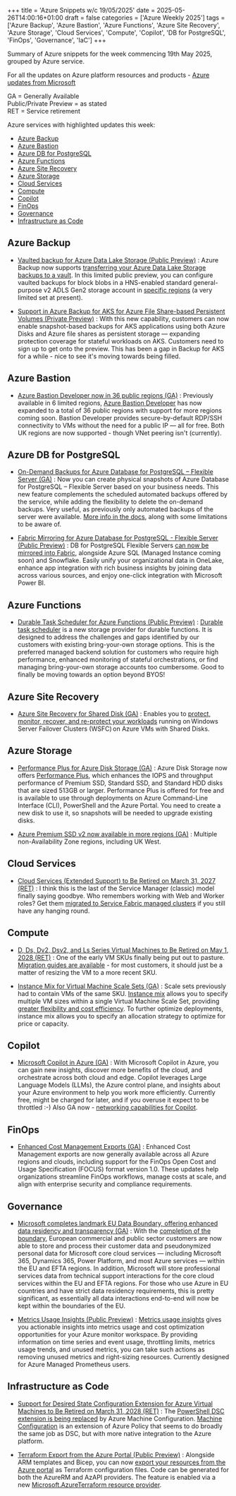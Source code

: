 +++
title = 'Azure Snippets w/c 19/05/2025'
date = 2025-05-26T14:00:16+01:00
draft = false
categories = ['Azure Weekly 2025']
tags = ['Azure Backup', 'Azure Bastion', 'Azure Functions', 'Azure Site Recovery', 'Azure Storage', 'Cloud Services', 'Compute', 'Copilot', 'DB for PostgreSQL', 'FinOps', 'Governance', 'IaC']
+++

Summary of Azure snippets for the week commencing 19th May 2025, grouped by Azure service.

For all the updates on Azure platform resources and products - [Azure updates from Microsoft](https://azure.microsoft.com/updates/)

GA = Generally Available  
Public/Private Preview = as stated  
RET = Service retirement

Azure services with highlighted updates this week:

- [Azure Backup](#azure-backup)
- [Azure Bastion](#azure-bastion)
- [Azure DB for PostgreSQL](#azure-db-for-postgresql)
- [Azure Functions](#azure-functions)
- [Azure Site Recovery](#azure-site-recovery)
- [Azure Storage](#azure-storage)
- [Cloud Services](#cloud-services)
- [Compute](#compute)
- [Copilot](#copilot)
- [FinOps](#finops)
- [Governance](#governance)
- [Infrastructure as Code](#infrastructure-as-code)


## Azure Backup

- [Vaulted backup for Azure Data Lake Storage (Public Preview)](https://azure.microsoft.com/en-gb/updates?id=488835) : Azure Backup now supports [transferring your Azure Data Lake Storage backups to a vault](https://learn.microsoft.com/en-us/azure/backup/azure-data-lake-storage-backup-overview). In this limited public preview, you can configure vaulted backups for block blobs in a HNS-enabled standard general-purpose v2 ADLS Gen2 storage account in [specific regions](https://learn.microsoft.com/en-us/azure/backup/azure-data-lake-storage-backup-support-matrix#supported-regions) (a very limited set at present).

 - [Support in Azure Backup for AKS for Azure File Share-based Persistent Volumes (Private Preview)](https://azure.microsoft.com/en-gb/updates?id=488905) : With this new capability, customers can now enable snapshot-based backups for AKS applications using both Azure Disks and Azure file shares as persistent storage — expanding protection coverage for stateful workloads on AKS. Customers need to sign up to get onto the preview. This has been a gap in Backup for AKS for a while - nice to see it's moving towards being filled.

## Azure Bastion

- [Azure Bastion Developer now in 36 public regions (GA)](https://azure.microsoft.com/en-gb/updates?id=489004) : Previously available in 6 limited regions, [Azure Bastion Developer](https://learn.microsoft.com/en-us/azure/bastion/quickstart-developer) has now expanded to a total of 36 public regions with support for more regions coming soon. Bastion Developer provides secure-by-default RDP/SSH connectivity to VMs without the need for a public IP — all for free. Both UK regions are now supported - though VNet peering isn't (currently).

## Azure DB for PostgreSQL

- [On-Demand Backups for Azure Database for PostgreSQL – Flexible Server (GA)](https://azure.microsoft.com/en-gb/updates?id=485508) : Now you can create physical snapshots of Azure Database for PostgreSQL – Flexible Server based on your business needs. This new feature complements the scheduled automated backups offered by the service, while adding the flexibility to delete the on-demand backups. Very useful, as previously only automated backups of the server were available. [More info in the docs](https://learn.microsoft.com/en-gb/azure/postgresql/flexible-server/concepts-backup-restore#on-demand-backups), along with some limitations to be aware of.

- [Fabric Mirroring for Azure Database for PostgreSQL - Flexible Server (Public Preview)](https://azure.microsoft.com/en-gb/updates?id=487464) : DB for PostgreSQL Flexible Servers [can now be mirrored into Fabric](https://techcommunity.microsoft.com/blog/adforpostgresql/announcing-mirroring-for-azure-database-for-postgresql-in-microsoft-fabric-for-p/4396750), alongside Azure SQL (Managed Instance coming soon) and Snowflake. Easily unify your organizational data in OneLake, enhance app integration with rich business insights by joining data across various sources, and enjoy one-click integration with Microsoft Power BI.

## Azure Functions

- [Durable Task Scheduler for Azure Functions (Public Preview)](https://azure.microsoft.com/en-gb/updates?id=486398) : [Durable task scheduler](https://techcommunity.microsoft.com/blog/appsonazureblog/announcing-the-public-preview-launch-of-azure-functions-durable-task-scheduler/4389670) is a new storage provider for durable functions. It is designed to address the challenges and gaps identified by our customers with existing bring-your-own storage options. This is the preferred managed backend solution for customers who require high performance, enhanced monitoring of stateful orchestrations, or find managing bring-your-own storage accounts too cumbersome. Good to finally be moving towards an option beyond BYOS!

## Azure Site Recovery

- [Azure Site Recovery for Shared Disk (GA)](https://azure.microsoft.com/en-gb/updates?id=490583) : Enables you to [protect, monitor, recover, and re-protect your workloads](https://learn.microsoft.com/en-us/azure/site-recovery/tutorial-shared-disk) running on Windows Server Failover Clusters (WSFC) on Azure VMs with Shared Disks.

## Azure Storage

- [Performance Plus for Azure Disk Storage (GA)](https://azure.microsoft.com/en-gb/updates?id=488830) : Azure Disk Storage now offers [Performance Plus](https://learn.microsoft.com/en-gb/azure/virtual-machines/disks-enable-performance?tabs=azure-cli), which enhances the IOPS and throughput performance of Premium SSD, Standard SSD, and Standard HDD disks that are sized 513GB or larger. Performance Plus is offered for free and is available to use through deployments on Azure Command-Line Interface (CLI), PowerShell and the Azure Portal. You need to create a new disk to use it, so snapshots will be needed to upgrade existing disks.

- [Azure Premium SSD v2 now available in more regions (GA)](https://azure.microsoft.com/en-gb/updates?id=491675) : Multiple non-Availability Zone regions, including UK West.

## Cloud Services

- [Cloud Services (Extended Support) to Be Retired on March 31, 2027 (RET)](https://azure.microsoft.com/en-gb/updates?id=486344) : I think this is the last of the Service Manager (classic) model finally saying goodbye. Who remembers working with Web and Worker roles? Get them [migrated to Service Fabric managed clusters](https://learn.microsoft.com/en-gb/azure/service-fabric/service-fabric-cloud-services-migration-worker-role-stateless-service) if you still have any hanging round.

## Compute

- [D, Ds, Dv2, Dsv2, and Ls Series Virtual Machines to Be Retired on May 1, 2028 (RET)](https://azure.microsoft.com/en-gb/updates?id=485569) : One of the early VM SKUs finally being put out to pasture. [Migration guides are available](https://learn.microsoft.com/en-us/azure/virtual-machines/migration/sizes/d-ds-dv2-dsv2-ls-series-migration-guide) - for most customers, it should just be a matter of resizing the VM to a more recent SKU.

- [Instance Mix for Virtual Machine Scale Sets (GA)](https://azure.microsoft.com/en-gb/updates?id=486819) : Scale sets previously had to contain VMs of the same SKU. [Instance mix](https://learn.microsoft.com/en-us/azure/virtual-machine-scale-sets/instance-mix-overview) allows you to specify multiple VM sizes within a single Virtual Machine Scale Set, providing [greater flexibility and cost efficiency](https://techcommunity.microsoft.com/blog/azurecompute/general-availability-instance-mix-for-virtual-machine-scale-sets-with-flexible-o/4406386). To further optimize deployments, instance mix allows you to specify an allocation strategy to optimize for price or capacity.  

## Copilot

- [Microsoft Copilot in Azure (GA)](https://azure.microsoft.com/en-gb/updates?id=488069) : With Microsoft Copilot in Azure, you can gain new insights, discover more benefits of the cloud, and orchestrate across both cloud and edge. Copilot leverages Large Language Models (LLMs), the Azure control plane, and insights about your Azure environment to help you work more efficiently. Currently free, might be charged for later, and if you overuse it expect to be throttled :-) Also GA now - [networking capabilities for Copilot](https://azure.microsoft.com/en-gb/updates?id=487522).

## FinOps

- [Enhanced Cost Management Exports (GA)](https://azure.microsoft.com/en-gb/updates?id=491498) : Enhanced Cost Management exports are now generally available across all Azure regions and clouds, including support for the FinOps Open Cost and Usage Specification (FOCUS) format version 1.0. These updates help organizations streamline FinOps workflows, manage costs at scale, and align with enterprise security and compliance requirements.

## Governance

- [Microsoft completes landmark EU Data Boundary, offering enhanced data residency and transparency (GA)](https://blogs.microsoft.com/on-the-issues/2025/02/26/microsoft-completes-landmark-eu-data-boundary-offering-enhanced-data-residency-and-transparency/) : With the [completion of the boundary](https://www.microsoft.com/en-us/trust-center/privacy/european-data-boundary-eudb?msockid=3cf3cb184ba5674a3504de074a88665c), European commercial and public sector customers are now able to store and process their customer data and pseudonymized personal data for Microsoft core cloud services — including Microsoft 365, Dynamics 365, Power Platform, and most Azure services — within the EU and EFTA regions. In addition, Microsoft will store professional services data from technical support interactions for the core cloud services within the EU and EFTA regions. For those who use Azure in EU countries and have strict data residency requirements, this is pretty significant, as essentially all data interactions end-to-end will now be kept within the boundaries of the EU.

- [Metrics Usage Insights (Public Preview)](https://azure.microsoft.com/en-gb/updates?id=490727) : [Metrics usage insights](https://learn.microsoft.com/en-us/azure/azure-monitor/metrics/metrics-usage-insights?tabs=portal) gives you actionable insights into metrics usage and cost optimization opportunities for your Azure monitor workspace. By providing information on time series and event usage, throttling limits, metrics usage trends, and unused metrics, you can take such actions as removing unused metrics and right-sizing resources. Currently designed for Azure Managed Prometheus users.

## Infrastructure as Code

- [Support for Desired State Configuration Extension for Azure Virtual Machines to Be Retired on March 31, 2028 (RET)](https://azure.microsoft.com/en-gb/updates?id=485828) : The [PowerShell DSC extension is being replaced](https://learn.microsoft.com/en-us/azure/governance/machine-configuration/whats-new/migrating-from-dsc-extension) by Azure Machine Configuration. [Machine Configuration](https://learn.microsoft.com/en-us/azure/governance/machine-configuration/overview) is an extension of Azure Policy that seems to do broadly the same job as DSC, but with more native integration to the Azure platform.

- [Terraform Export from the Azure Portal (Public Preview)](https://techcommunity.microsoft.com/blog/azuretoolsblog/announcing-public-preview-of-terraform-export-from-the-azure-portal/4409889) : Alongside ARM templates and Bicep, you can now [export your resources from the Azure portal](https://learn.microsoft.com/en-gb/azure/developer/terraform/azure-export-for-terraform/get-started-export-resources-portal?tabs=azure-cli) as Terraform configuration files. Code can be generated for both the AzureRM and AzAPI providers. The feature is enabled via a new [Microsoft.AzureTerraform resource provider](https://learn.microsoft.com/en-gb/azure/developer/terraform/azure-export-for-terraform/resource-provider-overview).





